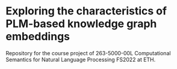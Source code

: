 # Exploring the characteristics of PLM-based knowledge graph embeddings

Repository for the course project of 263-5000-00L Computational Semantics for Natural Language Processing FS2022 at ETH.
